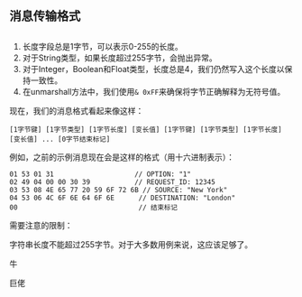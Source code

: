 ## 消息传输格式
##
1. 长度字段总是1字节，可以表示0-255的长度。
2. 对于String类型，如果长度超过255字节，会抛出异常。
3. 对于Integer，Boolean和Float类型，长度总是4，我们仍然写入这个长度以保持一致性。
4. 在unmarshall方法中，我们使用`& 0xFF`来确保将字节正确解释为无符号值。

现在，我们的消息格式看起来像这样：

```
[1字节键] [1字节类型] [1字节长度] [变长值] [1字节键] [1字节类型] [1字节长度] [变长值] ... [0字节结束标记]
```

例如，之前的示例消息现在会是这样的格式（用十六进制表示）：

```
01 53 01 31                    // OPTION: "1"
02 49 04 00 00 30 39           // REQUEST_ID: 12345
03 53 08 4E 65 77 20 59 6F 72 6B // SOURCE: "New York"
04 53 06 4C 6F 6E 64 6F 6E      // DESTINATION: "London"
00                              // 结束标记
```

需要注意的限制：

字符串长度不能超过255字节。对于大多数用例来说，这应该足够了。

牛

巨佬
